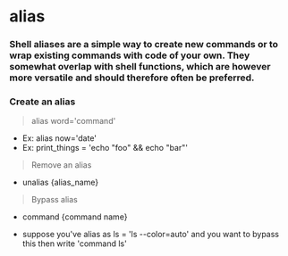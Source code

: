 # alias

### Shell aliases are a simple way to create new commands or to wrap existing commands with code of your own. They somewhat overlap with shell functions, which are however more versatile and should therefore often be preferred.

### Create an alias

> alias word='command'

- Ex: alias now='date'
- Ex: print_things = 'echo "foo" && echo "bar"'

> Remove an alias

- unalias {alias_name}

> Bypass alias

- command {command name}

* suppose you've alias as ls = 'ls --color=auto' and you want to bypass this then write 'command ls'
